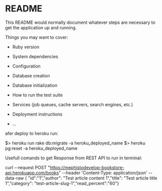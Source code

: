 # README

This README would normally document whatever steps are necessary to get the
application up and running.

Things you may want to cover:

* Ruby version

* System dependencies

* Configuration

* Database creation

* Database initialization

* How to run the test suite

* Services (job queues, cache servers, search engines, etc.)

* Deployment instructions

* ...

afer deploy to heroku run:

$> heroku run rake db:migrate -a heroku_deployed_name
$> heroku pg:reset -a heroku_deployed_name

Usefull comands to get Response from REST API to run in terminal:

  curl --request POST "https://mephistodevelop-bookstore-api.herokuapp.com/books" --header 'Content-Type: application/json' --data-raw  { "id":"1","author": "Test article content 1","title": "Test article title 1","category": "test-article-slug-1","read_percent":"60"}